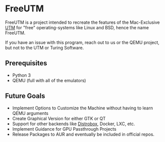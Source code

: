 # FreeUTM

FreeUTM is a project intended to recreate the features of the Mac-Exclusive [UTM](https://github.com/utmapp/UTM) for "free" operating-systems like Linux and BSD, hence the name FreeUTM.

If you have an issue with this program, reach out to us or the QEMU project, but not to the UTM or Turing Software.

## Prerequisites
- Python 3
- QEMU (full with all of the emulators)

## Future Goals
- Implement Options to Customize the Machine without having to learn QEMU arguments
- Create Graphical Version for either GTK or QT
- Support for other backends like [Distrobox](https://github.com/89luca89/distrobox), Docker, LXC, etc.
- Implement Guidance for GPU Passthrough Projects
- Release Packages to AUR and eventually be included in official repos.
